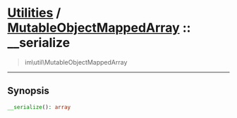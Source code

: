 # [Utilities](util.md) / [MutableObjectMappedArray](util-MutableObjectMappedArray.md) :: __serialize
 > im\util\MutableObjectMappedArray
____

## Synopsis
```php
__serialize(): array
```
